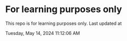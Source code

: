 # For learning purposes only
This repo is for learning purposes only.
Last updated at

Tuesday, May 14, 2024 11:12:06 AM

